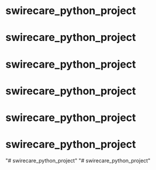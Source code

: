# swirecare_python_project
# swirecare_python_project
# swirecare_python_project
# swirecare_python_project
# swirecare_python_project
# swirecare_python_project
"# swirecare_python_project" 
"# swirecare_python_project" 
